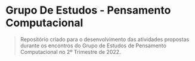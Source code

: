 # Grupo De Estudos - Pensamento Computacional

> Repositório criado para o desenvolvimento das atividades propostas durante os encontros do Grupo de Estudos de Pensamento Computacional no 2º Trimestre de 2022.

